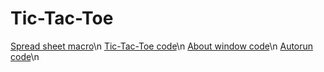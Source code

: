 # Tic-Tac-Toe

[Spread sheet macro](https://github.com/baldeadr/Excel-Examples/raw/master/Tic-Tac-Toe/TicTacToe.xlsm)\n
[Tic-Tac-Toe code](https://github.com/baldeadr/Excel-Examples/blob/master/Tic-Tac-Toe/TicTacToe.frm)\n
[About window code](https://github.com/baldeadr/Excel-Examples/blob/master/Tic-Tac-Toe/about.frm)\n
[Autorun code](https://github.com/baldeadr/Excel-Examples/blob/master/Tic-Tac-Toe/ThisWorkbook.cls)\n
